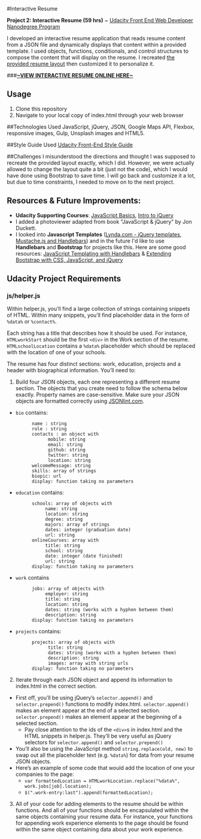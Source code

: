 #Interactive Resume

**Project 2: Interactive Resume (59 hrs)** ~ [Udacity Front End Web Developer Nanodegree Program](https://www.udacity.com/course/front-end-web-developer-nanodegree--nd001)

I developed an interactive resume application that reads resume content from a JSON file and dynamically displays that content within a provided template. I used objects, functions, conditionals, and control structures to compose the content that will display on the resume. I recreated [the provided resume layout](https://camo.githubusercontent.com/f4c154444bc91d29cab9f120a480277f673015f5/687474703a2f2f692e696d6775722e636f6d2f7057553158626c2e706e67) then customized it to personalize it. 

###[**~VIEW INTERACTIVE RESUME ONLINE HERE~**](http://klammertime.github.io/P2-Interactive-Resume/)

Usage
-----
1. Clone this repository
2. Navigate to your local copy of index.html through your web browser 

##Technologies Used
JavaScript, jQuery, JSON, Google Maps API, Flexbox, responsive images, Gulp, Unsplash images and HTML5.

##Style Guide Used
[Udacity Front-End Style Guide](http://udacity.github.io/frontend-nanodegree-styleguide/)

##Challenges
I misunderstood the directions and thought I was supposed to recreate the provided layout exactly, which I did. However, we were actually allowed to change the layout quite a bit (just not the code), which I would have done using Bootstrap to save time. I will go back and customize it a lot, but due to time constraints, I needed to move on to the next project. 

## Resources & Future Improvements: 
* **Udacity Supporting Courses**: [JavaScript Basics](https://www.udacity.com/course/javascript-basics--ud804), [Intro to jQuery](https://www.udacity.com/course/intro-to-jquery--ud245)
* I added a photoviewer adapted from book "JavaScript & jQuery" by Jon Duckett.
* I looked into **Javascript Templates** ([Lynda.com - jQuery templates, Mustache.js and Handlebars](http://www.lynda.com/Web-Interaction-Design-tutorials/Welcome/156166/171019-4.html?)) and in the future I'd like to use **Handlebars** and **Bootstrap** for projects like this. Here are some good resources: [JavaScript Templating with Handlebars](https://app.pluralsight.com/library/courses/handlebars-javascript-templating/table-of-contents) & [Extending Bootstrap with CSS, JavaScript, and jQuery](https://app.pluralsight.com/library/courses/extending-bootstrap-css-javascript-jquery/table-of-contents)

## Udacity Project Requirements
### js/helper.js
Within helper.js, you’ll find a large collection of strings containing snippets of HTML. Within many snippets, you’ll find placeholder data in the form of `%data%` or `%contact%`.

Each string has a title that describes how it should be used. For instance, `HTMLworkStart` should be the first `<div>` in the Work section of the resume. `HTMLschoolLocation` contains a `%data%` placeholder which should be replaced with the location of one of your schools.

The resume has four distinct sections: work, education, projects and a header with biographical information. You’ll need to:

1. Build four JSON objects, each one representing a different resume section. The objects that you create need to follow the schema below exactly. Property names are case-sensitive. Make sure your JSON objects are formatted correctly using <a href="http://jsonlint.com/" target="_blank">JSONlint.com</a>.

* `bio` contains:

            name : string
            role : string
            contacts : an object with
                  mobile: string
                  email: string
                  github: string
                  twitter: string
                  location: string
            welcomeMessage: string
            skills: array of strings
            biopic: url
            display: function taking no parameters

* `education` contains:

            schools: array of objects with
                 name: string
                 location: string
                 degree: string
                 majors: array of strings
                 dates: integer (graduation date)
                 url: string
            onlineCourses: array with
                 title: string
                 school: string
                 date: integer (date finished)
                 url: string
            display: function taking no parameters

* `work` contains

            jobs: array of objects with
                 employer: string
                 title: string
                 location: string
                 dates: string (works with a hyphen between them)
                 description: string
            display: function taking no parameters

* `projects` contains:

            projects: array of objects with
                  title: string
                  dates: string (works with a hyphen between them)
                  description: string
                  images: array with string urls
            display: function taking no parameters

2. Iterate through each JSON object and append its information to index.html in the correct section.
 * First off, you’ll be using jQuery’s `selector.append()` and `selector.prepend()` functions to modify index.html. `selector.append()` makes an element appear at the end of a selected section. `selector.prepend()` makes an element appear at the beginning of a selected section.
   * Pay close attention to the ids of the `<div>`s in index.html and the HTML snippets in helper.js. They’ll be very useful as jQuery selectors for `selector.append()` and `selector.prepend()`
* You’ll also be using the JavaScript method `string.replace(old, new)` to swap out all the placeholder text (e.g. `%data%`) for data from your resume JSON objects.
* Here’s an example of some code that would add the location of one your companies to the page:
   * `var formattedLocation = HTMLworkLocation.replace("%data%", work.jobs[job].location);`
   * `$(".work-entry:last").append(formattedLocation);`
3. All of your code for adding elements to the resume should be within functions. And all of your functions should be encapsulated within the same objects containing your resume data. For instance, your functions for appending work experience elements to the page should be found within the same object containing data about your work experience.

